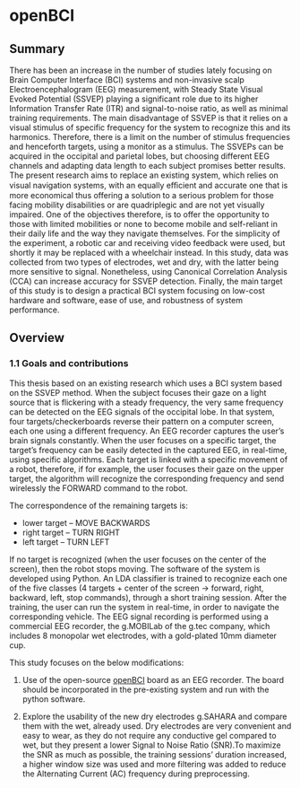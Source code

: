 # openBCI
## Summary

There has been an increase in the number of studies lately focusing on Brain
Computer Interface (BCI) systems and non-invasive scalp Electroencephalogram
(EEG) measurement, with Steady State Visual Evoked Potential (SSVEP)
playing a significant role due to its higher Information Transfer Rate (ITR)
and signal-to-noise ratio, as well as minimal training requirements. The main
disadvantage of SSVEP is that it relies on a visual stimulus of specific 
frequency for the system to recognize this and its harmonics. Therefore, there
is a limit on the number of stimulus frequencies and henceforth targets, using
a monitor as a stimulus. The SSVEPs can be acquired in the occipital and
parietal lobes, but choosing different EEG channels and adapting data length
to each subject promises better results.
The present research aims to replace an existing system, which relies on
visual navigation systems, with an equally eﬀicient and accurate one that is
more economical thus offering a solution to a serious problem for those facing
mobility disabilities or are quadriplegic and are not yet visually impaired. One
of the objectives therefore, is to offer the opportunity to those with limited
mobilities or none to become mobile and self-reliant in their daily life and the
way they navigate themselves. For the simplicity of the experiment, a robotic
car and receiving video feedback were used, but shortly it may be replaced
with a wheelchair instead.
In this study, data was collected from two types of electrodes, wet and dry,
with the latter being more sensitive to signal. Nonetheless, using Canonical
Correlation Analysis (CCA) can increase accuracy for SSVEP detection. Finally,
the main target of this study is to design a practical BCI system focusing
on low-cost hardware and software, ease of use, and robustness of system performance.

## Overview
###  1.1 Goals and contributions
This thesis based on an existing research which uses a BCI system based on
the SSVEP method. When the subject focuses their gaze on a light
source that is flickering with a steady frequency, the very same frequency
can be detected on the EEG signals of the occipital lobe. In that system,
four targets/checkerboards reverse their pattern on a computer screen, each
one using a different frequency. An EEG recorder captures the user’s brain
signals constantly. When the user focuses on a specific target, the target’s
frequency can be easily detected in the captured EEG, in real-time, using
specific algorithms. Each target is linked with a specific movement of a robot,
therefore, if for example, the user focuses their gaze on the upper target, the
algorithm will recognize the corresponding frequency and send wirelessly the
FORWARD command to the robot.

The correspondence of the remaining targets is:
* lower target – MOVE BACKWARDS
* right target – TURN RIGHT
* left target – TURN LEFT

If no target is recognized (when the user focuses on the center of the
screen), then the robot stops moving. The software of the system is developed
using Python. An LDA classifier is trained to recognize each one of the five
classes (4 targets + center of the screen → forward, right, backward, left, stop
commands), through a short training session. After the training, the user can
run the system in real-time, in order to navigate the corresponding vehicle.
The EEG signal recording is performed using a commercial EEG recorder, the
g.MOBILab of the g.tec company, which includes 8 monopolar wet electrodes,
with a gold-plated 10mm diameter cup.

This study focuses on the below modifications:

1. Use of the open-source [openBCI](https://openbci.com/ "openBCI") board as an EEG recorder. The board
should be incorporated in the pre-existing system and run with the
python software.

2. Explore the usability of the new dry electrodes g.SAHARA and compare
them with the wet, already used. Dry electrodes are very convenient and
easy to wear, as they do not require any conductive gel compared to wet,
but they present a lower Signal to Noise Ratio (SNR).To maximize the
SNR as much as possible, the training sessions’ duration increased, a
higher window size was used and more filtering was added to reduce the
Alternating Current (AC) frequency during preprocessing.
